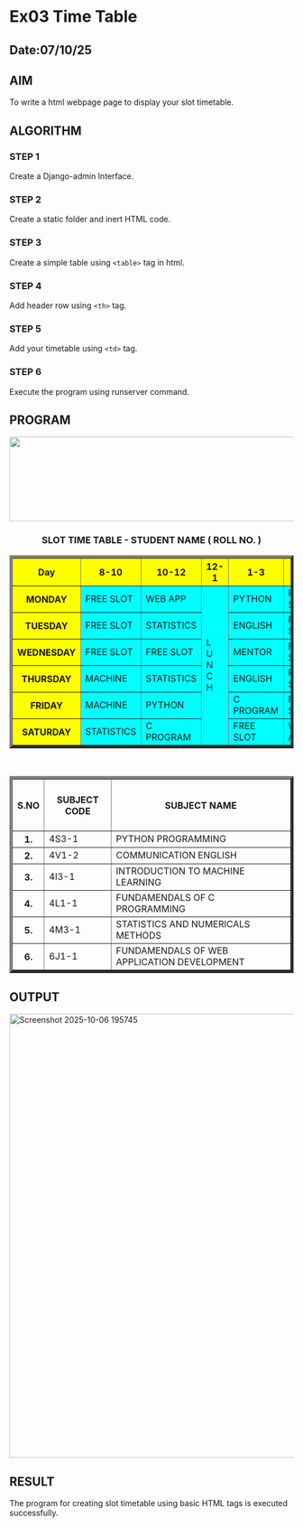 # Ex03 Time Table
## Date:07/10/25

## AIM
To write a html webpage page to display your slot timetable.

## ALGORITHM
### STEP 1
Create a Django-admin Interface.

### STEP 2
Create a static folder and inert HTML code.

### STEP 3
Create a simple table using ```<table>``` tag in html.

### STEP 4
Add header row using ```<th>``` tag.

### STEP 5
Add your timetable using ```<td>``` tag.

### STEP 6
Execute the program using runserver command.

## PROGRAM

<!DOCTYPE html>
<html> 
<head>
    <title>Timetable</title>
</head>            
<title>Google <div class="Timetable"></div></title>
    <body> 
     <center> 
     <img src="/logo.png" height="150" width="800">
     </center>
      <h3 align="center">  SLOT TIME TABLE - STUDENT NAME ( ROLL NO. ) </h3>
        <table align="center" border="5" cellpadding="6" cellspacing="2" bgcolor="cyan">
        <tr>
          <th bgcolor="yellow">Day</th>    
          <th bgcolor="yellow">8-10</th>
          <th bgcolor="yellow">10-12</th>
          <th bgcolor="yellow">12-1</th>
          <th bgcolor="yellow">1-3</th>
          <th bgcolor="yellow">3-5</th>
        </tr>
        <tr>
           <th bgcolor="yellow">MONDAY </th>
           <td>FREE SLOT  </td>
           <td>WEB APP    </td>
           <td rowspan="6">L<br>U<br>N<br>C<br>H </td>
           <td>PYTHON     </td>
           <td>FREE SLOT  </td>
        </tr>
        <tr>
            <th bgcolor="yellow">TUESDAY  </th>
            <td>FREE SLOT </td>
            <td>STATISTICS</td>
            <td>ENGLISH   </td>
            <td>FREE SLOT </td>
         </tr> 
         <tr>
            <th bgcolor="yellow">WEDNESDAY </th>
            <td>FREE SLOT </td>
            <td>FREE SLOT </td>
            <td>MENTOR    </td>
            <td>FREE SLOT </td>
         </tr> 
         <tr>
            <th bgcolor="yellow">THURSDAY  </th>
            <td>MACHINE   </td>
            <td>STATISTICS</td>
            <td>ENGLISH   </td>
            <td>FREE SLOT </td>
         </tr>
          <tr>
            <th bgcolor="yellow">FRIDAY    </th>
            <td>MACHINE   </td>
            <td>PYTHON    </td>
            <td>C PROGRAM  </td>
            <td>FREE SLOT </td>
         </tr>
         <tr>
            <th bgcolor="yellow">SATURDAY  </th>
            <td>STATISTICS</td>
            <td>C PROGRAM  </td>
            <td>FREE SLOT </td>
            <td>WEB  APP  </td>
         </tr>
        </table>
        <br> 
        <table border="5" cellpadding="7" cellspacing="2" align="center">
         <tr>
           <th><h4>S.NO</h4></th>    
           <th><h4>SUBJECT CODE </h4></th>
           <th><h4>SUBJECT NAME </h4></th>
         </tr>
         <tr>
            <th>1.</th>
            <td>4S3-1</td>
            <td>PYTHON PROGRAMMING  </td>
         </tr>
         <tr>
             <th>2.</th>
             <td>4V1-2</td>
             <td>COMMUNICATION ENGLISH  </td>
          </tr> 
          <tr>
             <th>3.</th>
             <td>4I3-1</td>
             <td>INTRODUCTION TO MACHINE LEARNING  </td>
          </tr> 
          <tr>
             <th>4.</th>
             <td>4L1-1</td>
             <td>FUNDAMENDALS OF C PROGRAMMING  </td>
          </tr>
           <tr>
             <th>5.</th>
             <td>4M3-1</td>
             <td>STATISTICS AND NUMERICALS METHODS  </td>
          </tr>
          <tr>
             <th>6.</th>
             <td>6J1-1</td>
             <td>FUNDAMENDALS OF WEB APPLICATION DEVELOPMENT   </td>
          </tr>
         </table>   
    </body>
</html>

## OUTPUT
<img width="1008" height="786" alt="Screenshot 2025-10-06 195745" src="https://github.com/user-attachments/assets/ca40dbf8-4979-41cb-9268-fd38b9ae9249" />


## RESULT
The program for creating slot timetable using basic HTML tags is executed successfully.
